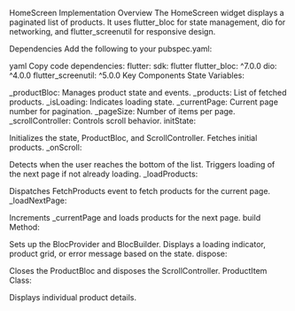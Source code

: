HomeScreen Implementation
Overview
The HomeScreen widget displays a paginated list of products. It uses flutter_bloc for state management, dio for networking, and flutter_screenutil for responsive design.

Dependencies
Add the following to your pubspec.yaml:

yaml
Copy code
dependencies:
  flutter:
    sdk: flutter
  flutter_bloc: ^7.0.0
  dio: ^4.0.0
  flutter_screenutil: ^5.0.0
Key Components
State Variables:

_productBloc: Manages product state and events.
_products: List of fetched products.
_isLoading: Indicates loading state.
_currentPage: Current page number for pagination.
_pageSize: Number of items per page.
_scrollController: Controls scroll behavior.
initState:

Initializes the state, ProductBloc, and ScrollController.
Fetches initial products.
_onScroll:

Detects when the user reaches the bottom of the list.
Triggers loading of the next page if not already loading.
_loadProducts:

Dispatches FetchProducts event to fetch products for the current page.
_loadNextPage:

Increments _currentPage and loads products for the next page.
build Method:

Sets up the BlocProvider and BlocBuilder.
Displays a loading indicator, product grid, or error message based on the state.
dispose:

Closes the ProductBloc and disposes the ScrollController.
ProductItem Class:

Displays individual product details.
